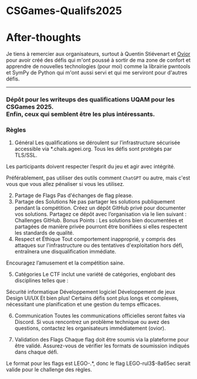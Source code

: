 # CSGames-Qualifs2025
# After-thoughts
Je tiens à remercier aux organisateurs, surtout à Quentin Stiévenart et [Ovior](https://github.com/dgagn/) pour avoir créé des défis qui m'ont poussé à sortir de ma zone de confort et apprendre de nouvelles technologies (pour moi) comme la librairie pwntools et SymPy de Python qui m'ont aussi servi et qui me serviront pour d'autres défis.
***
### Dépôt pour les writeups des qualifications UQAM pour les CSGames 2025.</br> Enfin, ceux qui semblent être les plus intéressants. </br>
### Règles
1. Général
Les qualifications se déroulent sur l’infrastructure sécurisée accessible via *.chals.ageei.org. Tous les défis sont protégés par TLS/SSL.

Les participants doivent respecter l’esprit du jeu et agir avec intégrité.

Préférablement, pas utiliser des outils comment `ChatGPT` ou autre, mais c'est vous que vous allez pénaliser si vous les utilisez.

2. Partage de Flags
Pas d'échanges de flag please.
3. Partage des Solutions
Ne pas partager les solutions publiquement pendant la compétition.
Créez un dépôt GitHub privé pour documenter vos solutions. Partagez ce dépôt avec l’organisation via le lien suivant : Challenges GitHub.
Bonus Points : Les solutions bien documentées et partagées de manière privée pourront être bonifiées si elles respectent les standards de qualité.
4. Respect et Éthique
Tout comportement inapproprié, y compris des attaques sur l'infrastructure ou des tentatives d'exploitation hors défi, entraînera une disqualification immédiate.

Encouragez l’amusement et la compétition saine.

5. Catégories
Le CTF inclut une variété de catégories, englobant des disciplines telles que :

Sécurité informatique
Développement logiciel
Développement de jeux
Design UI/UX
Et bien plus!
Certains défis sont plus longs et complexes, nécessitant une planification et une gestion du temps efficaces.

6. Communication
Toutes les communications officielles seront faites via Discord. Si vous rencontrez un problème technique ou avez des questions, contactez les organisateurs immédiatement (ovior).

7. Validation des Flags
Chaque flag doit être soumis via la plateforme pour être validé. Assurez-vous de vérifier les formats de soumission indiqués dans chaque défi.

Le format pour les flags est LEGO-.*, donc le flag LEGO-rul3$-8a65ec serait valide pour le challenge des règles.
